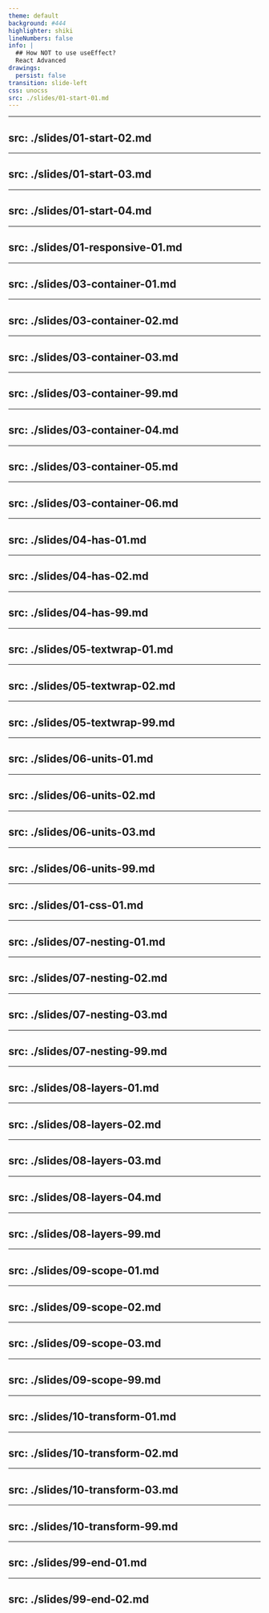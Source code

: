 ```yaml
---
theme: default
background: #444
highlighter: shiki
lineNumbers: false
info: |
  ## How NOT to use useEffect?
  React Advanced
drawings:
  persist: false
transition: slide-left
css: unocss
src: ./slides/01-start-01.md
---
```


---
src: ./slides/01-start-02.md
---

---
src: ./slides/01-start-03.md
---

---
src: ./slides/01-start-04.md
---

---
src: ./slides/01-responsive-01.md
---

---
src: ./slides/03-container-01.md
---

---
src: ./slides/03-container-02.md
---

---
src: ./slides/03-container-03.md
---

---
src: ./slides/03-container-99.md
---

---
src: ./slides/03-container-04.md
---

---
src: ./slides/03-container-05.md
---

---
src: ./slides/03-container-06.md
---

---
src: ./slides/04-has-01.md
---

---
src: ./slides/04-has-02.md
---

---
src: ./slides/04-has-99.md
---

---
src: ./slides/05-textwrap-01.md
---

---
src: ./slides/05-textwrap-02.md
---

---
src: ./slides/05-textwrap-99.md
---

---
src: ./slides/06-units-01.md
---

---
src: ./slides/06-units-02.md
---

---
src: ./slides/06-units-03.md
---

---
src: ./slides/06-units-99.md
---

---
src: ./slides/01-css-01.md
---

---
src: ./slides/07-nesting-01.md
---

---
src: ./slides/07-nesting-02.md
---

---
src: ./slides/07-nesting-03.md
---

---
src: ./slides/07-nesting-99.md
---

---
src: ./slides/08-layers-01.md
---

---
src: ./slides/08-layers-02.md
---

---
src: ./slides/08-layers-03.md
---

---
src: ./slides/08-layers-04.md
---

---
src: ./slides/08-layers-99.md
---

---
src: ./slides/09-scope-01.md
---

---
src: ./slides/09-scope-02.md
---

---
src: ./slides/09-scope-03.md
---

---
src: ./slides/09-scope-99.md
---

---
src: ./slides/10-transform-01.md
---

---
src: ./slides/10-transform-02.md
---

---
src: ./slides/10-transform-03.md
---

---
src: ./slides/10-transform-99.md
---

---
src: ./slides/99-end-01.md
---

---
src: ./slides/99-end-02.md
---
